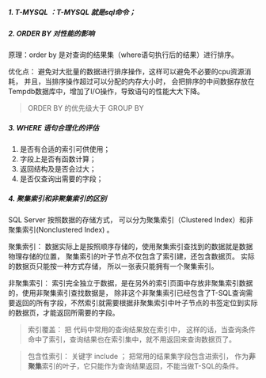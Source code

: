 <!--
author: 板栗
head: 
date: 2017-05-07
title: mysql调优阅读笔记
tags: mysql
images: 
category: mysql
status: publish
summary: 
-->


##### 1. T-MYSQL ：T-MYSQL 就是sql命令；

##### 2. ORDER BY 对性能的影响

原理：order by 是对查询的结果集（where语句执行后的结果）进行排序。 

优化点： 避免对大批量的数据进行排序操作，这样可以避免不必要的cpu资源消耗， 并且，当排序操作超过可以分配的内存大小时， 会把排序的中间数据存放在Tempdb数据库中，增加了I/O操作，导致语句的性能大大下降。 

> ORDER BY 的优先级大于 GROUP BY


##### 3. WHERE 语句合理化的评估

1. 是否有合适的索引可供使用；
2. 字段上是否有函数计算；
3. 返回结构及是否会过大；
4. 是否仅查询出需要的字段；


##### 4. 聚集索引和非聚集索引的区别

SQL Server 按照数据的存储方式， 可以分为聚集索引（Clustered Index）和非聚集索引(Nonclustered Index) 。

聚集索引： 数据实际上是按照顺序存储的，使用聚集索引查找到的数据就是数据物理存储的位置， 聚集索引的叶子节点不仅包含了索引建，还包含数据页。 实际的数据页只能按一种方式存储， 所以一张表只能拥有一个聚集索引。

非聚集索引： 索引完全独立于数据，是在另外的索引页面中存放非聚集索引数据的，使用非聚集索引查找数据是， 除非这个非聚集索引已经包含了T-SQL查询需要返回的所有字段，不然索引就需要根据非聚集索引中叶子节点的书签定位到实际的数据页，才能返回所需要的字段。


> 索引覆盖： 把 代码中常用的查询结果放在索引中， 这样的话，当查询条件命中了索引，查询结果也在索引集中，就不用返回来查询数据页了。

> 包含性索引： 关键字 include ； 把常用的结果集字段包含进索引， 作为**非聚集**索引的叶子，它只能作为查询结果返回，不能当做T-SQL的条件。 
 